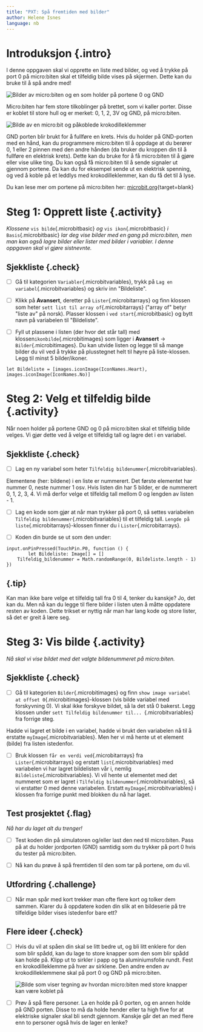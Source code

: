 ```yaml
---
title: "PXT: Spå fremtiden med bilder"
author: Helene Isnes
language: nb
---
```



# Introduksjon {.intro}

I denne oppgaven skal vi opprette en liste med bilder, og ved å trykke på port
0 på micro:biten skal et tilfeldig bilde vises på skjermen. Dette kan du bruke
til å spå andre med!

![Bilder av micro:biten og en som holder på portene 0 og GND](spill.png)

Micro:biten har fem store tilkoblinger på brettet, som vi kaller porter. Disse
er koblet til store hull og er merket: 0, 1, 2, 3V og GND, på micro:biten.

![Bilde av en micro:bit og påkoblede krokodilleklemmer](kontakt.png)

GND porten blir brukt for å fullføre en krets. Hvis du holder på GND-porten med
en hånd, kan du programmere micro:biten til å oppdage at du berører 0, 1 eller
2 pinnen med den andre hånden (da bruker du kroppen din til å fullføre en
elektrisk krets). Dette kan du bruke for å få micro:biten til å gjøre eller
vise ulike ting. Du kan også få micro:biten til å sende signaler ut gjennom
portene. Da kan du for eksempel sende ut en elektrisk spenning, og ved å koble
på et leddlys med krokodilleklemmer, kan du få det til å lyse.

Du kan lese mer om portene på micro:biten her:
[microbit.org](https://microbit.org/no/guide/hardware/pins/){target=blank}


# Steg 1: Opprett liste {.activity}

*Klossene* `vis bilde`{.microbitbasic} *og* `vis ikon`{.microbitbasic} *i*
`Basis`{.microbitbasic} *lar deg vise bilder med en gang på micro:biten, men man
kan også lagre bilder eller lister med bilder i variabler. I denne oppgaven skal
vi gjøre sistnevnte.*

## Sjekkliste {.check}

- [ ] Gå til kategorien `Variabler`{.microbitvariables}, trykk på
	`Lag en variabel`{.microbitvariables} og skriv inn "Bildeliste".

- [ ] Klikk på __Avansert__, deretter på `Lister`{.microbitarrays} og finn
	klossen som heter `sett list til array of`{.microbitarrays} ("array of" betyr
	"liste av" på norsk). Plasser klossen i `ved start`{.microbitbasic} og bytt
	navn på variabelen til "Bildeliste".

- [ ] Fyll ut plassene i listen (der hvor det står tall) med klossen`ikonbilde`{.microbitimages}
	som ligger i __Avansert__ -> `Bilder`{.microbitimages}. Du kan utvide listen
	og legge til så mange bilder du vil ved å trykke på plusstegnet helt til høyre
	på liste-klossen. Legg til minst 5 bilder/ikoner.

```microbit
let Bildeliste = [images.iconImage(IconNames.Heart), images.iconImage(IconNames.No)]
```

# Steg 2: Velg et tilfeldig bilde {.activity}

Når noen holder på portene GND og 0 på micro:biten skal et tilfeldig bilde
velges. Vi gjør dette ved å velge et tilfeldig tall og lagre det i en variabel.

## Sjekkliste {.check}

- [ ] Lag en ny variabel som heter `Tilfeldig bildenummer`{.microbitvariables}.

Elementene (her: bildene) i en liste er nummerert. Det første elementet har
nummer 0, neste nummer 1 osv. Hvis listen din har 5 bilder, er de nummerert 0, 1,
2, 3, 4. Vi må derfor velge et tilfeldig tall mellom 0 og lengden av listen - 1.

- [ ] Lag en kode som gjør at når man trykker på port 0, så settes variabelen
	`Tilfeldig bildenummer`{.microbitvariables} til et tilfeldig tall.
	`Lengde på liste`{.microbitarrays}-klossen finner du i `Lister`{.microbitarrays}.

- [ ] Koden din burde se ut som den under:

```microbit
input.onPinPressed(TouchPin.P0, function () {
		let Bildeliste: Image[] = []
    Tilfeldig_bildenummer = Math.randomRange(0, Bildeliste.length - 1)
})
```

## {.tip}

Kan man ikke bare velge et tilfeldig tall fra 0 til 4, tenker du kanskje? Jo,
det kan du. Men nå kan du legge til flere bilder i listen uten å måtte oppdatere
resten av koden. Dette trikset er nyttig når man har lang kode og store lister,
så det er greit å lære seg.


# Steg 3: Vis bilde {.activity}

*Nå skal vi vise bildet med det valgte bildenummeret på micro:biten.*

## Sjekkliste {.check}

- [ ] Gå til kategorien `Bilder`{.microbitimages} og finn `show image variabel at offset 0`{.microbitimages}-klossen
	(vis bilde variabel med forskyvning 0). Vi skal ikke forskyve bildet, så la
	det stå 0 bakerst. Legg klossen under `sett Tilfeldig bildenummer til... `{.microbitvariables}
	fra forrige steg.

Hadde vi lagret et bilde i en variabel, hadde vi brukt den variabelen nå til å
erstatte `myImage`{.microbitvariables}. Men her vi må hente ut et element (bilde)
fra listen istedenfor.

- [ ] Bruk klossen `får en verdi ved`{.microbitarrays} fra `Lister`{.microbitarrays}
	og erstatt `list`{.microbitvariables} med variabelen vi har lagret bildelisten
	vår i, nemlig `Bildeliste`{.microbitvariables}. Vi vil hente ut elementet med
	det nummeret som er lagret i `Tilfeldig bildenummer`{.microbitvariables}, så
	vi erstatter 0 med denne variabelen. Erstatt `myImage`{.microbitvariables} i
	klossen fra forrige punkt med blokken du nå har laget.

## Test prosjektet {.flag}

*Nå har du laget alt du trenger!*

- [ ] Test koden din på simulatoren og/eller last den ned til micro:biten. Pass
	på at du holder jordporten (GND) samtidig som du trykker på port 0 hvis du
	tester på micro:biten.

- [ ] Nå kan du prøve å spå fremtiden til den som tar på portene, om du vil.

## Utfordring {.challenge}

- [ ] Når man spår med kort trekker man ofte flere kort og tolker dem sammen.
	Klarer du å oppdatere koden din slik at en bildeserie på tre tilfeldige bilder
	vises istedenfor bare ett?

## Flere ideer {.check}

- [ ] Hvis du vil at spåen din skal se litt bedre ut, og bli litt enklere for
	den som blir spådd, kan du lage to store knapper som den som blir spådd kan
	holde på. Klipp ut to sirkler i papp og ta aluminiumsfolie rundt. Fest en
	krokodilleklemme på hver av sirklene. Den andre enden av krokodilleklemmene
	skal på port 0 og GND på micro:biten.

	![Bilde som viser tegning av hvordan micro:biten med store knapper kan være koblet på](knapper.png)

- [ ] Prøv å spå flere personer. La en holde på 0 porten, og en annen holde på
	GND porten. Disse to må da holde hender eller ta high five for at elektriske
	signaler skal bli sendt gjennom. Kanskje går det an med flere enn to personer
	også hvis de lager en lenke?
